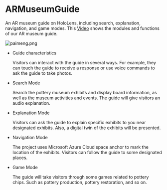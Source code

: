 # ARMuseumGuide
An AR museum guide on HoloLens, including search, explanation, navigation, and game modes. This [Video](https://www.youtube.com/watch?v=cyzznm5fEPk) shows the modules and functions of our AR museum guide.


![paimeng.png](https://s2.loli.net/2024/09/19/xdhoV7bP5C2kDHi.png)

- Guide characteristics

  Visitors can interact with the guide in several ways. For example, they can touch the guide to receive a response or use voice commands to ask the guide to take photos.

- Search Mode

  Search the pottery museum exhibits and display board information, as well as the museum activities and events. The guide will give visitors an audio explanation.

- Explanation Mode

  Visitors can ask the guide to explain specific exhibits to you near designated exhibits. Also, a digital twin of the exhibits will be presented. 
- Navigation Mode

  The project uses Microsoft Azure Cloud space anchor to mark the location of the exhibits. Visitors can follow the guide to some designated places.

- Game Mode

  The guide will take visitors through some games related to pottery chips. Such as pottery production, pottery restoration, and so on.

